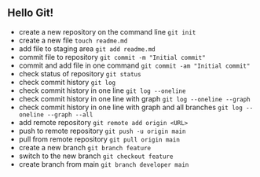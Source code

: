 ## Hello Git!

- create a new repository on the command line
```git init```
- create a new file
```touch readme.md```
- add file to staging area
```git add readme.md```
- commit file to repository
```git commit -m "Initial commit"```
- commit and add file in one command
```git commit -am "Initial commit"```
- check status of repository
```git status```
- check commit history
```git log```
- check commit history in one line
```git log --oneline```
- check commit history in one line with graph
```git log --oneline --graph```
- check commit history in one line with graph and all branches
```git log --oneline --graph --all```
- add remote repository
```git remote add origin <URL>```
- push to remote repository
```git push -u origin main```
- pull from remote repository
```git pull origin main```
- create a new branch
```git branch feature```
- switch to the new branch
```git checkout feature```
- create branch from main
```git branch developer main```